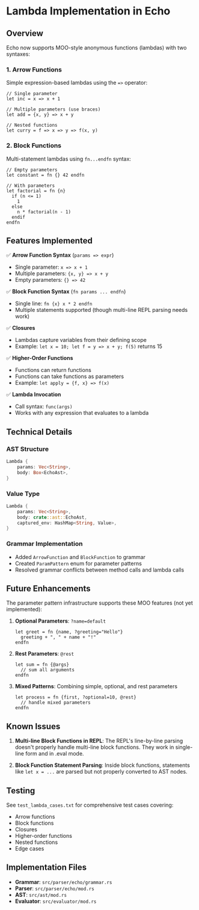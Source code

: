 # Lambda Implementation in Echo

## Overview

Echo now supports MOO-style anonymous functions (lambdas) with two syntaxes:

### 1. Arrow Functions

Simple expression-based lambdas using the `=>` operator:

```echo
// Single parameter
let inc = x => x + 1

// Multiple parameters (use braces)
let add = {x, y} => x + y

// Nested functions
let curry = f => x => y => f(x, y)
```

### 2. Block Functions

Multi-statement lambdas using `fn...endfn` syntax:

```echo
// Empty parameters
let constant = fn {} 42 endfn

// With parameters
let factorial = fn {n}
  if (n <= 1)
    1
  else
    n * factorial(n - 1)
  endif
endfn
```

## Features Implemented

✅ **Arrow Function Syntax** (`params => expr`)

- Single parameter: `x => x + 1`
- Multiple parameters: `{x, y} => x + y`
- Empty parameters: `{} => 42`

✅ **Block Function Syntax** (`fn params ... endfn`)

- Single line: `fn {x} x * 2 endfn`
- Multiple statements supported (though multi-line REPL parsing needs work)

✅ **Closures**

- Lambdas capture variables from their defining scope
- Example: `let x = 10; let f = y => x + y; f(5)` returns 15

✅ **Higher-Order Functions**

- Functions can return functions
- Functions can take functions as parameters
- Example: `let apply = {f, x} => f(x)`

✅ **Lambda Invocation**

- Call syntax: `func(args)`
- Works with any expression that evaluates to a lambda

## Technical Details

### AST Structure

```rust
Lambda {
    params: Vec<String>,
    body: Box<EchoAst>,
}
```

### Value Type

```rust
Lambda {
    params: Vec<String>,
    body: crate::ast::EchoAst,
    captured_env: HashMap<String, Value>,
}
```

### Grammar Implementation

- Added `ArrowFunction` and `BlockFunction` to grammar
- Created `ParamPattern` enum for parameter patterns
- Resolved grammar conflicts between method calls and lambda calls

## Future Enhancements

The parameter pattern infrastructure supports these MOO features (not yet
implemented):

1. **Optional Parameters**: `?name=default`

   ```echo
   let greet = fn {name, ?greeting="Hello"}
     greeting + ", " + name + "!"
   endfn
   ```

2. **Rest Parameters**: `@rest`

   ```echo
   let sum = fn {@args}
     // sum all arguments
   endfn
   ```

3. **Mixed Patterns**: Combining simple, optional, and rest parameters
   ```echo
   let process = fn {first, ?optional=10, @rest}
     // handle mixed parameters
   endfn
   ```

## Known Issues

1. **Multi-line Block Functions in REPL**: The REPL's line-by-line parsing
   doesn't properly handle multi-line block functions. They work in single-line
   form and in .eval mode.

2. **Block Function Statement Parsing**: Inside block functions, statements like
   `let x = ...` are parsed but not properly converted to AST nodes.

## Testing

See `test_lambda_cases.txt` for comprehensive test cases covering:

- Arrow functions
- Block functions
- Closures
- Higher-order functions
- Nested functions
- Edge cases

## Implementation Files

- **Grammar**: `src/parser/echo/grammar.rs`
- **Parser**: `src/parser/echo/mod.rs`
- **AST**: `src/ast/mod.rs`
- **Evaluator**: `src/evaluator/mod.rs`
